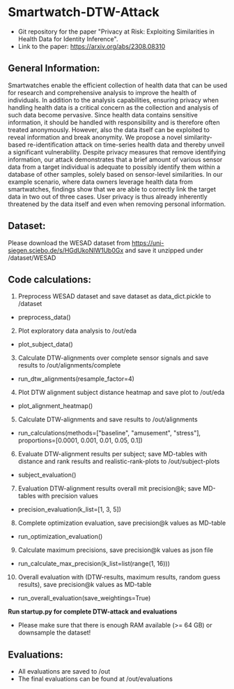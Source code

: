 # Smartwatch-DTW-Attack
* Git repository for the paper "Privacy at Risk: Exploiting Similarities in Health Data for Identity Inference".
* Link to the paper: https://arxiv.org/abs/2308.08310

## General Information:
Smartwatches enable the efficient collection of health data that can be used for research and comprehensive analysis to improve the health of individuals. In addition to the analysis capabilities, ensuring privacy when handling health data is a critical concern as the collection and analysis of such data become pervasive. Since health data contains sensitive information, it should be handled with responsibility and is therefore often treated anonymously. However, also the data itself can be exploited to reveal information and break anonymity. We propose a novel similarity-based re-identification attack on time-series health data and thereby unveil a significant vulnerability. Despite privacy measures that remove identifying information, our attack demonstrates that a brief amount of various sensor data from a target individual is adequate to possibly identify them within a database of other samples, solely based on sensor-level similarities. In our example scenario, where data owners leverage health data from smartwatches, findings show that we are able to correctly link the target data in two out of three cases. User privacy is thus already inherently threatened by the data itself and even when removing personal information. 

## Dataset:
Please download the WESAD dataset from https://uni-siegen.sciebo.de/s/HGdUkoNlW1Ub0Gx and save it unzipped under /dataset/WESAD

## Code calculations:
1. Preprocess WESAD dataset and save dataset as data_dict.pickle to /dataset
* preprocess_data()

2. Plot exploratory data analysis to /out/eda
* plot_subject_data()

3. Calculate DTW-alignments over complete sensor signals and save results to /out/alignments/complete
* run_dtw_alignments(resample_factor=4)

4. Plot DTW alignment subject distance heatmap and save plot to /out/eda
* plot_alignment_heatmap()

5. Calculate DTW-alignments and save results to /out/alignments
* run_calculations(methods=["baseline", "amusement", "stress"], proportions=[0.0001, 0.001, 0.01, 0.05, 0.1])

6. Evaluate DTW-alignment results per subject; save MD-tables with distance and rank results and realistic-rank-plots to /out/subject-plots
* subject_evaluation()

7. Evaluation DTW-alignment results overall mit precision@k; save MD-tables with precision values
* precision_evaluation(k_list=[1, 3, 5])

8. Complete optimization evaluation, save precision@k values as MD-table
* run_optimization_evaluation()

9. Calculate maximum precisions, save precision@k values as json file
* run_calculate_max_precision(k_list=list(range(1, 16)))

10. Overall evaluation with (DTW-results, maximum results, random guess results), save precision@k values as MD-table
* run_overall_evaluation(save_weightings=True)

**Run startup.py for complete DTW-attack and evaluations**
* Please make sure that there is enough RAM available (>= 64 GB) or downsample the dataset!

## Evaluations:
* All evaluations are saved to /out
* The final evaluations can be found at /out/evaluations
